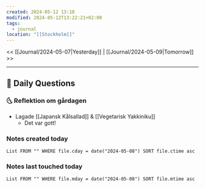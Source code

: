 ```yaml
---
created: 2024-05-12 13:18
modified: 2024-05-12T13:22:21+02:00
tags:
  - journal
location: "[[Stockholm]]"
---
```


<< [[Journal/2024-05-07|Yesterday]] | [[Journal/2024-05-09|Tomorrow]] >>

---
## 📅 Daily Questions
### 🌜 Reflektion om gårdagen
- Lagade [[Japansk Kålsallad]] & [[Vegetarisk Yakkiniku]]
	- Det var gott!

### Notes created today
```dataview
List FROM "" WHERE file.cday = date("2024-05-08") SORT file.ctime asc
```
### Notes last touched today
```dataview
List FROM "" WHERE file.mday = date("2024-05-08") SORT file.mtime asc
```